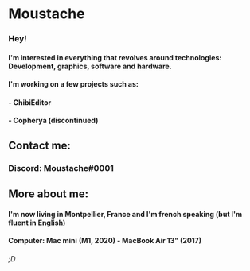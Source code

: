 # Moustache

### Hey!
#### I'm interested in everything that revolves around technologies: Development, graphics, software and hardware.
#### I'm working on a few projects such as:

#### - ChibiEditor
#### - Copherya (discontinued)

## Contact me:

### Discord: Moustache#0001

## More about me:

#### I'm now living in Montpellier, France and I'm french speaking (but I'm fluent in English)
#### Computer: Mac mini (M1, 2020) - MacBook Air 13" (2017)

###### ;D
